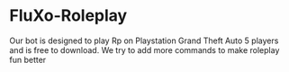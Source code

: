 # FluXo-Roleplay
Our bot is designed to play Rp on Playstation Grand Theft Auto 5 players and is free to download. We try to add more commands to make roleplay fun better
